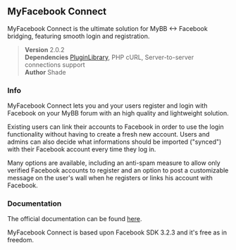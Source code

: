 ## MyFacebook Connect

MyFacebook Connect is the ultimate solution for MyBB <-> Facebook bridging, featuring smooth login and registration.

> **Version** 2.0.2  
> **Dependencies** [PluginLibrary](http://mods.mybb.com/view/PluginLibrary), PHP cURL, Server-to-server connections support  
> **Author** Shade  

### Info

MyFacebook Connect lets you and your users register and login with Facebook on your MyBB forum with an high quality and lightweight solution.

Existing users can link their accounts to Facebook in order to use the login functionality without having to create a fresh new account. Users and admins can also decide what informations should be imported ("synced") with their Facebook account every time they log in.

Many options are available, including an anti-spam measure to allow only verified Facebook accounts to register and an option to post a customizable message on the user's wall when he registers or links his account with Facebook.

### Documentation

The official documentation can be found [here](http://github.com/Shade-/MyFacebook-Connect/wiki).

MyFacebook Connect is based upon Facebook SDK 3.2.3 and it's free as in freedom.
